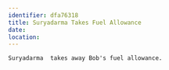 ```yaml
---
identifier: dfa76318
title: Suryadarma Takes Fuel Allowance
date:  
location: 
---
```


    Suryadarma  takes away Bob's fuel allowance. 
